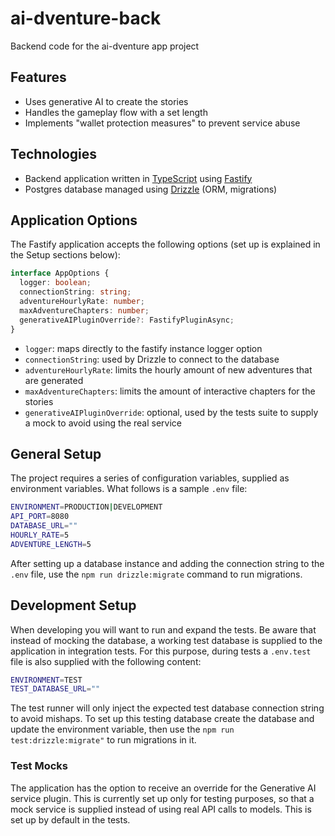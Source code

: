 # ai-dventure-back

Backend code for the ai-dventure app project

## Features

- Uses generative AI to create the stories
- Handles the gameplay flow with a set length
- Implements "wallet protection measures" to prevent service abuse

## Technologies

- Backend application written in [TypeScript](https://github.com/microsoft/TypeScript) using [Fastify](https://github.com/fastify/fastify)
- Postgres database managed using [Drizzle](https://github.com/drizzle-team/drizzle-orm) (ORM, migrations)

## Application Options

The Fastify application accepts the following options (set up is explained in the Setup sections below):

```typescript
interface AppOptions {
  logger: boolean;
  connectionString: string;
  adventureHourlyRate: number;
  maxAdventureChapters: number;
  generativeAIPluginOverride?: FastifyPluginAsync;
}
```

- `logger`: maps directly to the fastify instance logger option
- `connectionString`: used by Drizzle to connect to the database
- `adventureHourlyRate`: limits the hourly amount of new adventures that are generated
- `maxAdventureChapters`: limits the amount of interactive chapters for the stories
- `generativeAIPluginOverride`: optional, used by the tests suite to supply a mock to avoid using the real service

## General Setup

The project requires a series of configuration variables, supplied as environment variables. What follows is a sample `.env` file:

```bash
ENVIRONMENT=PRODUCTION|DEVELOPMENT
API_PORT=8080
DATABASE_URL=""
HOURLY_RATE=5
ADVENTURE_LENGTH=5
```

After setting up a database instance and adding the connection string to the `.env` file, use the `npm run drizzle:migrate` command to run migrations.

## Development Setup

When developing you will want to run and expand the tests. Be aware that instead of mocking the database, a working test database is supplied to the application in integration tests.
For this purpose, during tests a `.env.test` file is also supplied with the following content:

```bash
ENVIRONMENT=TEST
TEST_DATABASE_URL=""
```

The test runner will only inject the expected test database connection string to avoid mishaps.
To set up this testing database create the database and update the environment variable, then use the `npm run test:drizzle:migrate"` to run migrations in it.

### Test Mocks

The application has the option to receive an override for the Generative AI service plugin. This is currently set up only for testing purposes, so that a mock service is supplied instead of using real API calls to models. This is set up by default in the tests.
